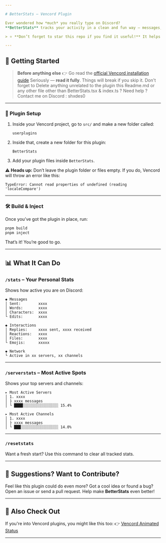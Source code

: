 ```yaml
---

# BetterStats — Vencord Plugin

Ever wondered how *much* you really type on Discord?
**BetterStats** tracks your activity in a clean and fun way — messages, replies, emojis, reactions, and even your most active servers and channels.

> ⭐ **Don’t forget to star this repo if you find it useful!** It helps a ton.

---
```


## 🚀 Getting Started

> **Before anything else**
> 👉 Go read the [official Vencord installation guide](https://docs.vencord.dev/installing/)
> Seriously — **read it fully**. Things will break if you skip it.
> Don't forget to Delete anything unrelated to the plugin this Readme.md or any other file  other than BetterStats.tsx & index.ts 
? Need help ? Contact me on Discord : shxdes0
---

### 📁 Plugin Setup

1. Inside your Vencord project, go to `src/` and make a new folder called:

   ```
   userplugins
   ```

2. Inside that, create a new folder for this plugin:

   ```
   BetterStats
   ```

3. Add your plugin files inside `BetterStats`.

⚠️ **Heads up:**
Don’t leave the plugin folder or files empty. If you do, Vencord will throw an error like this:

```
TypeError: Cannot read properties of undefined (reading 'localeCompare')
```

---

### 🛠 Build & Inject

Once you’ve got the plugin in place, run:

```bash
pnpm build
pnpm inject
```

That’s it! You’re good to go.

---

## 📊 What It Can Do

### `/stats` – Your Personal Stats

Shows how active you are on Discord:

```
◆ Messages
│ Sent:        xxxx 
│ Words:       xxxx 
│ Characters:  xxxx 
└ Edits:       xxxx 

◆ Interactions
│ Replies:     xxxx sent, xxxx received 
│ Reactions:   xxxx 
│ Files:       xxxx 
└ Emojis:      xxxxx 

◆ Network
└ Active in xx servers, xx channels
```

---

### `/serverstats` – Most Active Spots

Shows your top servers and channels:

```
▸ Most Active Servers
│ 1. xxxx 
│ ├ xxxx messages 
│ └ ████░░░░░░░░░░░░░░░░ 15.4%

▸ Most Active Channels
│ 1. xxxx 
│ ├ xxxx messages 
│ └ ███░░░░░░░░░░░░░░░░░ 14.0%
```

---

### `/resetstats`

Want a fresh start? Use this command to clear all tracked stats.

---

## 💬 Suggestions? Want to Contribute?

Feel like this plugin could do even more?
Got a cool idea or found a bug? Open an issue or send a pull request. Help make **BetterStats** even better!

---

## 🔗 Also Check Out

If you're into Vencord plugins, you might like this too:
👉 [Vencord Animated Status](https://github.com/shxdes69/vencord-animated-Status)

---


